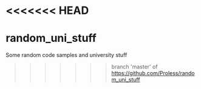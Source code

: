 <<<<<<< HEAD
=======
# random_uni_stuff
Some random code samples and university stuff
>>>>>>> branch 'master' of https://github.com/Proless/random_uni_stuff
